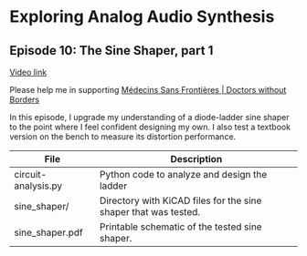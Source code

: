 # Exploring Analog Audio Synthesis

## Episode 10: The Sine Shaper, part 1

[Video link](https://youtu.be/HmLgc34ZESA)

Please help me in supporting [Médecins Sans Frontières | Doctors without Borders](https://events.doctorswithoutborders.org/campaign/Kevins-Cave)

In this episode, I upgrade my understanding of a diode-ladder sine shaper
to the point where I feel confident designing my own.  I also test a textbook
version on the bench to measure its distortion performance.

| File | Description |
| ---- | ----------- |
| circuit-analysis.py | Python code to analyze and design the ladder |
| sine_shaper/ | Directory with KiCAD files for the sine shaper that was tested. |
| sine_shaper.pdf | Printable schematic of the tested sine shaper.|

